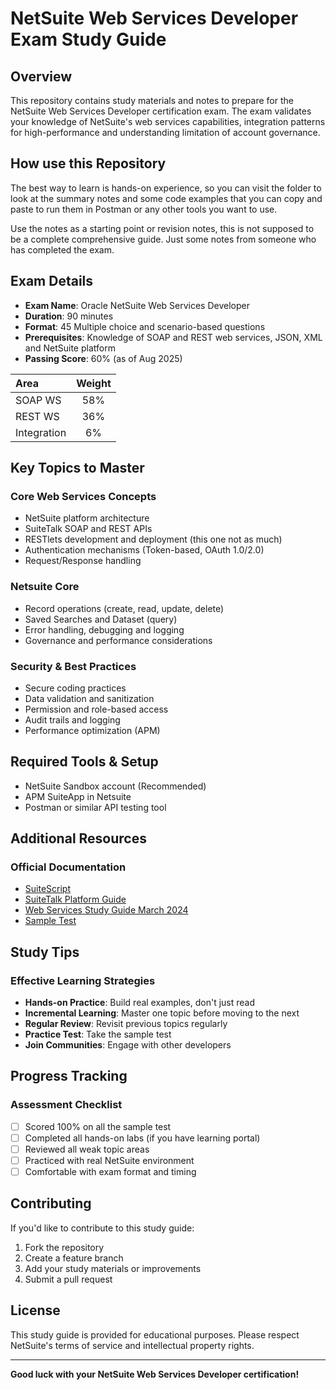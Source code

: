 # NetSuite Web Services Developer Exam Study Guide

## Overview

This repository contains study materials and notes to prepare for the NetSuite Web Services Developer certification exam. The exam validates your knowledge of NetSuite's web services capabilities, integration patterns for high-performance and understanding limitation of account governance.

## How use this Repository

The best way to learn is hands-on experience, so you can visit the folder to look at the summary notes and some code examples that you can copy and paste to run them in Postman or any other tools you want to use. 

Use the notes as a starting point or revision notes, this is not supposed to be a complete comprehensive guide. Just some notes from someone who has completed the exam.

## Exam Details

- **Exam Name**: Oracle NetSuite Web Services Developer
- **Duration**: 90 minutes
- **Format**: 45 Multiple choice and scenario-based questions
- **Prerequisites**: Knowledge of SOAP and REST web services, JSON, XML and NetSuite platform
- **Passing Score**: 60% (as of Aug 2025)

|Area   |Weight|
|:------|:----:|
|SOAP WS| 58%  |
|REST WS| 36%  |
|Integration| 6%|


## Key Topics to Master

### Core Web Services Concepts
- NetSuite platform architecture
- SuiteTalk SOAP and REST APIs
- RESTlets development and deployment (this one not as much)
- Authentication mechanisms (Token-based, OAuth 1.0/2.0)
- Request/Response handling

### Netsuite Core
- Record operations (create, read, update, delete)
- Saved Searches and Dataset (query)
- Error handling, debugging and logging
- Governance and performance considerations

### Security & Best Practices
- Secure coding practices
- Data validation and sanitization
- Permission and role-based access
- Audit trails and logging
- Performance optimization (APM)

## Required Tools & Setup
- NetSuite Sandbox account (Recommended)
- APM SuiteApp in Netsuite
- Postman or similar API testing tool

## Additional Resources

### Official Documentation
- [SuiteScript](https://docs.oracle.com/en/cloud/saas/netsuite/ns-online-help/set_1502135122.html)
- [SuiteTalk Platform Guide](https://docs.oracle.com/en/cloud/saas/netsuite/ns-online-help/set_22152129.html)
- [Web Services Study Guide March 2024](https://www.netsuite.com/portal/assets/pdf/Web-Services-Developer-Exam-Study-Guide.pdf)
- [Sample Test](https://www.netsuite.com/portal/assets/pdf/NetSuite-Web-Services-Developer-Exam-Sample-Test.pdf)

## Study Tips

### Effective Learning Strategies
- **Hands-on Practice**: Build real examples, don't just read
- **Incremental Learning**: Master one topic before moving to the next
- **Regular Review**: Revisit previous topics regularly
- **Practice Test**: Take the sample test
- **Join Communities**: Engage with other developers

## Progress Tracking

### Assessment Checklist
- [ ] Scored 100% on all the sample test
- [ ] Completed all hands-on labs (if you have learning portal)
- [ ] Reviewed all weak topic areas
- [ ] Practiced with real NetSuite environment
- [ ] Comfortable with exam format and timing

## Contributing

If you'd like to contribute to this study guide:
1. Fork the repository
2. Create a feature branch
3. Add your study materials or improvements
4. Submit a pull request

## License

This study guide is provided for educational purposes. Please respect NetSuite's terms of service and intellectual property rights.

---

**Good luck with your NetSuite Web Services Developer certification!** 
